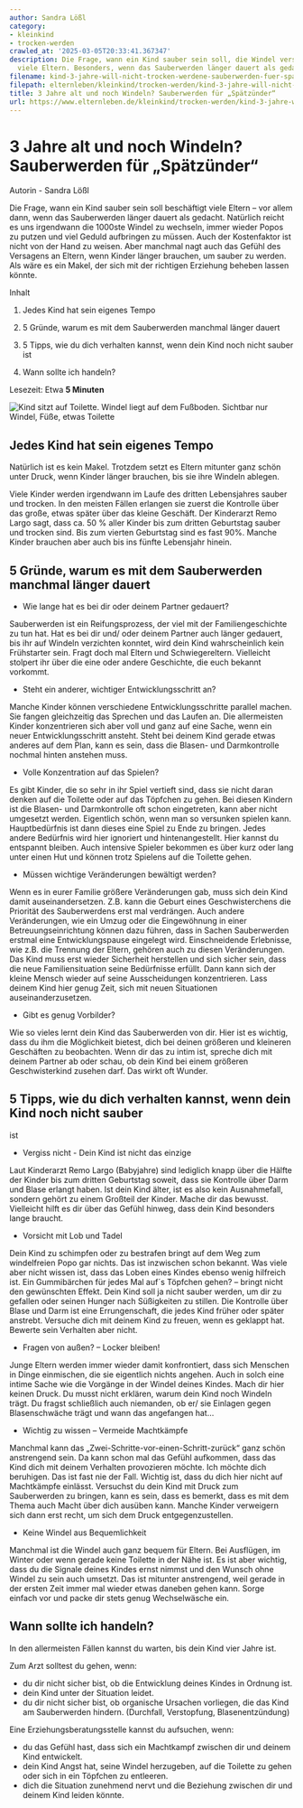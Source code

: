 ```yaml
---
author: Sandra Lößl
category:
- kleinkind
- trocken-werden
crawled_at: '2025-03-05T20:33:41.367347'
description: Die Frage, wann ein Kind sauber sein soll, die Windel verschwindet, beschäftigt
  viele Eltern. Besonders, wenn das Sauberwerden länger dauert als gedacht.
filename: kind-3-jahre-will-nicht-trocken-werdene-sauberwerden-fuer-spaetzuender.md
filepath: elternleben/kleinkind/trocken-werden/kind-3-jahre-will-nicht-trocken-werdene-sauberwerden-fuer-spaetzuender.md
title: 3 Jahre alt und noch Windeln? Sauberwerden für „Spätzünder“
url: https://www.elternleben.de/kleinkind/trocken-werden/kind-3-jahre-will-nicht-trocken-werdene-sauberwerden-fuer-spaetzuender/
---
```


#  3 Jahre alt und noch Windeln? Sauberwerden für „Spätzünder“

Autorin - Sandra Lößl

Die Frage, wann ein Kind sauber sein soll beschäftigt viele Eltern – vor allem
dann, wenn das Sauberwerden länger dauert als gedacht. Natürlich reicht es uns
irgendwann die 1000ste Windel zu wechseln, immer wieder Popos zu putzen und
viel Geduld aufbringen zu müssen. Auch der Kostenfaktor ist nicht von der Hand
zu weisen. Aber manchmal nagt auch das Gefühl des Versagens an Eltern, wenn
Kinder länger brauchen, um sauber zu werden. Als wäre es ein Makel, der sich
mit der richtigen Erziehung beheben lassen könnte.

Inhalt

1. Jedes Kind hat sein eigenes Tempo

2. 5 Gründe, warum es mit dem Sauberwerden manchmal länger dauert

3. 5 Tipps, wie du dich verhalten kannst, wenn dein Kind noch nicht sauber ist

4. Wann sollte ich handeln?

Lesezeit: Etwa **5 Minuten**

![Kind sitzt auf Toilette. Windel liegt auf dem Fußboden. Sichtbar nur Windel,
Füße, etwas
Toilette](/fileadmin/_processed_/1/9/csm_Artikel_3_Jahre_alt_und_noch_Windeln__Sauberwerden_fu__r__Spa__tzu__nder__7da19aee08.jpg)

##  Jedes Kind hat sein eigenes Tempo

Natürlich ist es kein Makel. Trotzdem setzt es Eltern mitunter ganz schön
unter Druck, wenn Kinder länger brauchen, bis sie ihre Windeln ablegen.  
  
Viele Kinder werden irgendwann im Laufe des dritten Lebensjahres sauber und
trocken. In den meisten Fällen erlangen sie zuerst die Kontrolle über das
große, etwas später über das kleine Geschäft. Der Kinderarzt Remo Largo sagt,
dass ca. 50 % aller Kinder bis zum dritten Geburtstag sauber und trocken sind.
Bis zum vierten Geburtstag sind es fast 90%. Manche Kinder brauchen aber auch
bis ins fünfte Lebensjahr hinein.

##  5 Gründe, warum es mit dem Sauberwerden manchmal länger dauert

  * Wie lange hat es bei dir oder deinem Partner gedauert?  
  
Sauberwerden ist ein Reifungsprozess, der viel mit der Familiengeschichte zu
tun hat. Hat es bei dir und/ oder deinem Partner auch länger gedauert, bis ihr
auf Windeln verzichten konntet, wird dein Kind wahrscheinlich kein Frühstarter
sein. Fragt doch mal Eltern und Schwiegereltern. Vielleicht stolpert ihr über
die eine oder andere Geschichte, die euch bekannt vorkommt.  

  * Steht ein anderer, wichtiger Entwicklungsschritt an?  
  
Manche Kinder können verschiedene Entwicklungsschritte parallel machen. Sie
fangen gleichzeitig das Sprechen und das Laufen an. Die allermeisten Kinder
konzentrieren sich aber voll und ganz auf eine Sache, wenn ein neuer
Entwicklungsschritt ansteht. Steht bei deinem Kind gerade etwas anderes auf
dem Plan, kann es sein, dass die Blasen- und Darmkontrolle nochmal hinten
anstehen muss.  

  * Volle Konzentration auf das Spielen?  
  
Es gibt Kinder, die so sehr in ihr Spiel vertieft sind, dass sie nicht daran
denken auf die Toilette oder auf das Töpfchen zu gehen. Bei diesen Kindern ist
die Blasen- und Darmkontrolle oft schon eingetreten, kann aber nicht umgesetzt
werden. Eigentlich schön, wenn man so versunken spielen kann. Hauptbedürfnis
ist dann dieses eine Spiel zu Ende zu bringen. Jedes andere Bedürfnis wird
hier ignoriert und hintenangestellt. Hier kannst du entspannt bleiben. Auch
intensive Spieler bekommen es über kurz oder lang unter einen Hut und können
trotz Spielens auf die Toilette gehen.

  * Müssen wichtige Veränderungen bewältigt werden?  
  
Wenn es in eurer Familie größere Veränderungen gab, muss sich dein Kind damit
auseinandersetzen. Z.B. kann die Geburt eines Geschwisterchens die Priorität
des Sauberwerdens erst mal verdrängen. Auch andere Veränderungen, wie ein
Umzug oder die Eingewöhnung in einer Betreuungseinrichtung können dazu führen,
dass in Sachen Sauberwerden erstmal eine Entwicklungspause eingelegt wird.
Einschneidende Erlebnisse, wie z.B. die Trennung der Eltern, gehören auch zu
diesen Veränderungen. Das Kind muss erst wieder Sicherheit herstellen und sich
sicher sein, dass die neue Familiensituation seine Bedürfnisse erfüllt. Dann
kann sich der kleine Mensch wieder auf seine Ausscheidungen konzentrieren.
Lass deinem Kind hier genug Zeit, sich mit neuen Situationen
auseinanderzusetzen.

  * Gibt es genug Vorbilder?  
  
Wie so vieles lernt dein Kind das Sauberwerden von dir. Hier ist es wichtig,
dass du ihm die Möglichkeit bietest, dich bei deinen größeren und kleineren
Geschäften zu beobachten. Wenn dir das zu intim ist, spreche dich mit deinem
Partner ab oder schau, ob dein Kind bei einem größeren Geschwisterkind zusehen
darf. Das wirkt oft Wunder.

##  5 Tipps, wie du dich verhalten kannst, wenn dein Kind noch nicht sauber
ist

  * Vergiss nicht - Dein Kind ist nicht das einzige  
  
Laut Kinderarzt Remo Largo (Babyjahre) sind lediglich knapp über die Hälfte
der Kinder bis zum dritten Geburtstag soweit, dass sie Kontrolle über Darm und
Blase erlangt haben. Ist dein Kind älter, ist es also kein Ausnahmefall,
sondern gehört zu einem Großteil der Kinder. Mache dir das bewusst. Vielleicht
hilft es dir über das Gefühl hinweg, dass dein Kind besonders lange braucht.

  * Vorsicht mit Lob und Tadel  
  
Dein Kind zu schimpfen oder zu bestrafen bringt auf dem Weg zum windelfreien
Popo gar nichts. Das ist inzwischen schon bekannt. Was viele aber nicht wissen
ist, dass das Loben eines Kindes ebenso wenig hilfreich ist. Ein Gummibärchen
für jedes Mal auf´s Töpfchen gehen? – bringt nicht den gewünschten Effekt.
Dein Kind soll ja nicht sauber werden, um dir zu gefallen oder seinen Hunger
nach Süßigkeiten zu stillen. Die Kontrolle über Blase und Darm ist eine
Errungenschaft, die jedes Kind früher oder später anstrebt. Versuche dich mit
deinem Kind zu freuen, wenn es geklappt hat. Bewerte sein Verhalten aber
nicht.

  * Fragen von außen? – Locker bleiben!  
  
Junge Eltern werden immer wieder damit konfrontiert, dass sich Menschen in
Dinge einmischen, die sie eigentlich nichts angehen. Auch in solch eine intime
Sache wie die Vorgänge in der Windel deines Kindes. Mach dir hier keinen
Druck. Du musst nicht erklären, warum dein Kind noch Windeln trägt. Du fragst
schließlich auch niemanden, ob er/ sie Einlagen gegen Blasenschwäche trägt und
wann das angefangen hat…

  * Wichtig zu wissen – Vermeide Machtkämpfe  
  
Manchmal kann das „Zwei-Schritte-vor-einen-Schritt-zurück“ ganz schön
anstrengend sein. Da kann schon mal das Gefühl aufkommen, dass das Kind dich
mit deinem Verhalten provozieren möchte. Ich möchte dich beruhigen. Das ist
fast nie der Fall. Wichtig ist, dass du dich hier nicht auf Machtkämpfe
einlässt. Versuchst du dein Kind mit Druck zum Sauberwerden zu bringen, kann
es sein, dass es bemerkt, dass es mit dem Thema auch Macht über dich ausüben
kann. Manche Kinder verweigern sich dann erst recht, um sich dem Druck
entgegenzustellen.

  * Keine Windel aus Bequemlichkeit  
  
Manchmal ist die Windel auch ganz bequem für Eltern. Bei Ausflügen, im Winter
oder wenn gerade keine Toilette in der Nähe ist. Es ist aber wichtig, dass du
die Signale deines Kindes ernst nimmst und den Wunsch ohne Windel zu sein auch
umsetzt. Das ist mitunter anstrengend, weil gerade in der ersten Zeit immer
mal wieder etwas daneben gehen kann. Sorge einfach vor und packe dir stets
genug Wechselwäsche ein.

##  Wann sollte ich handeln?

In den allermeisten Fällen kannst du warten, bis dein Kind vier Jahre ist.  
  
Zum Arzt solltest du gehen, wenn:

  * du dir nicht sicher bist, ob die Entwicklung deines Kindes in Ordnung ist.
  * dein Kind unter der Situation leidet.
  * du dir nicht sicher bist, ob organische Ursachen vorliegen, die das Kind am Sauberwerden hindern. (Durchfall, Verstopfung, Blasenentzündung)

Eine Erziehungsberatungsstelle kannst du aufsuchen, wenn:

  * du das Gefühl hast, dass sich ein Machtkampf zwischen dir und deinem Kind entwickelt.
  * dein Kind Angst hat, seine Windel herzugeben, auf die Toilette zu gehen oder sich in ein Töpfchen zu entleeren.
  * dich die Situation zunehmend nervt und die Beziehung zwischen dir und deinem Kind leiden könnte.

